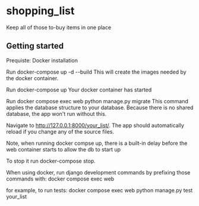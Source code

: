 # shopping_list
Keep all of those to-buy items in one place

## Getting started
Prequiste: Docker installation

Run docker-compose up -d --build
This will create the images needed by the docker container.

Run docker-compose up
Your docker container has started

Run docker compose exec web python manage.py migrate
This command applies the database structure to your database. Because there is no shared database, the app won't run without this.

Navigate to http://127.0.0.1:8000/your_list/. The app should automatically reload if you change any of the source files.

Note, when running docker compse up, there is a built-in delay before the web container starts to allow the db to start up

To stop it run docker-compose stop.

When using docker, run django development commands by prefixing those commands with:
docker compose exec web <django command here>

for example, to run tests:
docker compose exec web python manage.py test your_list